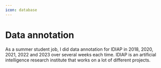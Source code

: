 ```yaml
---
icon: database
---
```

# Data annotation

As a summer student job, I did data annotation for IDIAP in 2018, 2020, 2021, 2022 and 2023 over several weeks each time. IDIAP is an artificial intelligence research institute that works on a lot of different projects.
